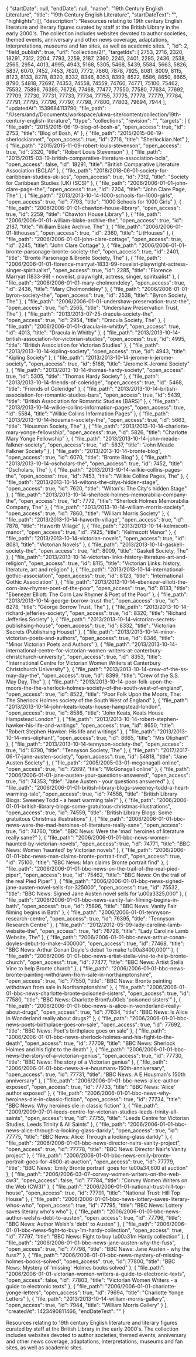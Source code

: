 {
  "startDate": null, 
  "endDate": null, 
  "name": "19th Century English Literature", 
  "title": "19th Century English Literature", 
  "startDateText": "", 
  "highlights": [], 
  "description": "Resources relating to 19th century English literature and literary figures curated by staff at the British Library in the early 2000's. The collection includes websites devoted to author societies, themed events, anniversary and other news coverage, adaptations, interpretations, museums and fan sites, as well as academic sites. ", 
  "id": 2, 
  "field_publish": true, 
  "url": "collection/2/", 
  "targetIds": [
    2753, 
    2716, 
    2320, 
    18291, 
    7312, 
    2204, 
    7793, 
    2259, 
    2187, 
    2360, 
    2245, 
    2401, 
    2285, 
    2436, 
    2538, 
    2565, 
    2954, 
    4013, 
    4995, 
    4943, 
    5168, 
    5305, 
    5468, 
    5439, 
    5584, 
    5663, 
    5826, 
    5837, 
    6070, 
    7452, 
    7453, 
    7620, 
    7772, 
    7860, 
    7878, 
    7925, 
    8081, 
    8009, 
    8115, 
    8123, 
    8133, 
    8278, 
    8320, 
    8332, 
    8346, 
    8353, 
    8399, 
    8522, 
    8586, 
    8650, 
    8665, 
    8790, 
    54818, 
    72697, 
    74353, 
    74558, 
    74559, 
    74760, 
    74771, 
    75100, 
    75462, 
    75532, 
    75896, 
    76395, 
    76726, 
    77468, 
    77477, 
    77550, 
    77580, 
    77634, 
    77692, 
    77709, 
    77730, 
    77731, 
    77733, 
    77734, 
    77755, 
    77775, 
    77778, 
    77779, 
    77784, 
    77791, 
    77795, 
    77796, 
    77797, 
    77798, 
    77800, 
    77803, 
    79694, 
    7944
  ], 
  "updatedAt": 1539684113790, 
  "file_path": "/Users/andy/Documents/workspace/ukwa-site/content/collection/19th-century-english-literature", 
  "ttype": "collections", 
  "revision": "", 
  "targets": [
    {
      "file_path": "2015/2015-06-19-blog-of-bosh-a", 
      "open_access": true, 
      "id": 2753, 
      "title": "Blog of Bosh, A"
    }, 
    {
      "file_path": "2015/2015-06-19-sherlockiannet", 
      "open_access": true, 
      "id": 2716, 
      "title": "Sherlockian.Net"
    }, 
    {
      "file_path": "2015/2015-11-09-robert-louis-stevenson", 
      "open_access": true, 
      "id": 2320, 
      "title": "Robert Louis Stevenson"
    }, 
    {
      "file_path": "2015/2015-03-19-british-comparative-literature-association-bcla", 
      "open_access": false, 
      "id": 18291, 
      "title": "British Comparative Literature Association (BCLA)"
    }, 
    {
      "file_path": "2018/2018-06-01-society-for-caribbean-studies-uk-scs", 
      "open_access": true, 
      "id": 7312, 
      "title": "Society for Caribbean Studies (UK) (SCS)"
    }, 
    {
      "file_path": "2006/2006-01-01-john-clare-page-the", 
      "open_access": true, 
      "id": 2204, 
      "title": "John Clare Page, The"
    }, 
    {
      "file_path": "2013/2013-10-14-1000-schools-for-1000-girls", 
      "open_access": true, 
      "id": 7793, 
      "title": "1000 Schools for 1000 Girls"
    }, 
    {
      "file_path": "2006/2006-01-01-chawton-house-library", 
      "open_access": true, 
      "id": 2259, 
      "title": "Chawton House Library"
    }, 
    {
      "file_path": "2006/2006-01-01-william-blake-archive-the", 
      "open_access": true, 
      "id": 2187, 
      "title": "William Blake Archive, The"
    }, 
    {
      "file_path": "2006/2006-01-01-lithouses", 
      "open_access": true, 
      "id": 2360, 
      "title": "LitHouses"
    }, 
    {
      "file_path": "2006/2006-01-01-john-clare-cottage", 
      "open_access": true, 
      "id": 2245, 
      "title": "John Clare Cottage"
    }, 
    {
      "file_path": "2006/2006-01-01-bronte-parsonage-bronte-society-the", 
      "open_access": true, 
      "id": 2401, 
      "title": "Bronte Parsonage & Bronte Society, The"
    }, 
    {
      "file_path": "2006/2006-01-01-florence-marryat-1833-99-novelist-playwright-actress-singer-spiritualist", 
      "open_access": true, 
      "id": 2285, 
      "title": "Florence Marryat (1833-99) - novelist, playwright, actress, singer, spiritualist"
    }, 
    {
      "file_path": "2006/2006-01-01-mary-cholmondeley", 
      "open_access": true, 
      "id": 2436, 
      "title": "Mary Cholmondeley"
    }, 
    {
      "file_path": "2006/2006-01-01-byron-society-the", 
      "open_access": true, 
      "id": 2538, 
      "title": "Byron Society, The"
    }, 
    {
      "file_path": "2006/2006-01-01-undershaw-preservation-trust-the", 
      "open_access": true, 
      "id": 2565, 
      "title": "Undershaw Preservation Trust, The"
    }, 
    {
      "file_path": "2013/2013-07-25-dracula-society-the", 
      "open_access": true, 
      "id": 2954, 
      "title": "Dracula Society, The"
    }, 
    {
      "file_path": "2006/2006-01-01-dracula-in-whitby", 
      "open_access": true, 
      "id": 4013, 
      "title": "Dracula in Whitby"
    }, 
    {
      "file_path": "2013/2013-10-14-british-association-for-victorian-studies", 
      "open_access": true, 
      "id": 4995, 
      "title": "British Association for Victorian Studies"
    }, 
    {
      "file_path": "2013/2013-10-14-kipling-society", 
      "open_access": true, 
      "id": 4943, 
      "title": "Kipling Society"
    }, 
    {
      "file_path": "2013/2013-10-14-jerome-k-jerome-society", 
      "open_access": true, 
      "id": 5168, 
      "title": "Jerome K Jerome Society"
    }, 
    {
      "file_path": "2013/2013-10-14-thomas-hardy-society", 
      "open_access": true, 
      "id": 5305, 
      "title": "Thomas Hardy Society"
    }, 
    {
      "file_path": "2013/2013-10-14-friends-of-coleridge", 
      "open_access": true, 
      "id": 5468, 
      "title": "Friends of Coleridge"
    }, 
    {
      "file_path": "2013/2013-10-14-british-association-for-romantic-studies-bars", 
      "open_access": true, 
      "id": 5439, 
      "title": "British Association for Romantic Studies (BARS)"
    }, 
    {
      "file_path": "2013/2013-10-14-wilkie-collins-information-pages", 
      "open_access": true, 
      "id": 5584, 
      "title": "Wilkie Collins Information Pages"
    }, 
    {
      "file_path": "2013/2013-10-14-housman-society-the", 
      "open_access": true, 
      "id": 5663, 
      "title": "Housman Society, The"
    }, 
    {
      "file_path": "2013/2013-10-14-charlotte-mary-yonge-fellowship", 
      "open_access": true, 
      "id": 5826, 
      "title": "Charlotte Mary Yonge Fellowship"
    }, 
    {
      "file_path": "2013/2013-10-14-john-meade-falkner-society", 
      "open_access": true, 
      "id": 5837, 
      "title": "John Meade Falkner Society"
    }, 
    {
      "file_path": "2013/2013-10-14-bronte-blog", 
      "open_access": true, 
      "id": 6070, 
      "title": "Bronte Blog"
    }, 
    {
      "file_path": "2013/2013-10-14-oscholars-the", 
      "open_access": true, 
      "id": 7452, 
      "title": "Oscholars, The"
    }, 
    {
      "file_path": "2013/2013-10-14-wilkie-collins-pages-the", 
      "open_access": true, 
      "id": 7453, 
      "title": "Wilkie Collins Pages, The"
    }, 
    {
      "file_path": "2013/2013-10-14-wiltons-the-citys-hidden-stage", 
      "open_access": true, 
      "id": 7620, 
      "title": "Wilton's: The City's hidden Stage"
    }, 
    {
      "file_path": "2013/2013-10-14-sherlock-holmes-memorabilia-company-the", 
      "open_access": true, 
      "id": 7772, 
      "title": "Sherlock Holmes Memorabilia Company, The"
    }, 
    {
      "file_path": "2013/2013-10-14-william-morris-society", 
      "open_access": true, 
      "id": 7860, 
      "title": "William Morris Society"
    }, 
    {
      "file_path": "2013/2013-10-14-haworth-village", 
      "open_access": true, 
      "id": 7878, 
      "title": "Haworth Village"
    }, 
    {
      "file_path": "2013/2013-10-14-kelmscott-manor", 
      "open_access": true, 
      "id": 7925, 
      "title": "Kelmscott Manor"
    }, 
    {
      "file_path": "2013/2013-10-14-victorian-novels", 
      "open_access": true, 
      "id": 8081, 
      "title": "Victorian Novels"
    }, 
    {
      "file_path": "2013/2013-10-14-gaskell-society-the", 
      "open_access": true, 
      "id": 8009, 
      "title": "Gaskell Society, The"
    }, 
    {
      "file_path": "2013/2013-10-14-victorian-links-history-literature-art-and-religion", 
      "open_access": true, 
      "id": 8115, 
      "title": "Victorian Links: history, literature, art and religion"
    }, 
    {
      "file_path": "2013/2013-10-14-international-gothic-association", 
      "open_access": true, 
      "id": 8123, 
      "title": "International Gothic Association"
    }, 
    {
      "file_path": "2013/2013-10-14-ebenezer-elliott-the-corn-law-rhymer-poet-of-the-poor", 
      "open_access": true, 
      "id": 8133, 
      "title": "Ebenezer Elliott: The Corn Law Rhymer & Poet of the Poor"
    }, 
    {
      "file_path": "2013/2013-10-14-george-borrow-trust-the", 
      "open_access": true, 
      "id": 8278, 
      "title": "George Borrow Trust, The"
    }, 
    {
      "file_path": "2013/2013-10-14-richard-jefferies-society", 
      "open_access": true, 
      "id": 8320, 
      "title": "Richard Jefferies Society"
    }, 
    {
      "file_path": "2013/2013-10-14-victorian-secrets-publishsing-house", 
      "open_access": true, 
      "id": 8332, 
      "title": "Victorian Secrets (Publishsing House)"
    }, 
    {
      "file_path": "2013/2013-10-14-minor-victorian-poets-and-authors", 
      "open_access": true, 
      "id": 8346, 
      "title": "Minor Victorian Poets and Authors"
    }, 
    {
      "file_path": "2013/2013-10-14-international-centre-for-victorian-women-writers-at-canterbury-christchurch-university", 
      "open_access": true, 
      "id": 8353, 
      "title": "International Centre for Victorian Women Writers at Canterbury Christchurch University"
    }, 
    {
      "file_path": "2013/2013-10-14-crew-of-the-ss-may-day-the", 
      "open_access": true, 
      "id": 8399, 
      "title": "Crew of the S.S. May Day, The"
    }, 
    {
      "file_path": "2013/2013-10-14-poor-folk-upon-the-moors-the-the-sherlock-holmes-society-of-the-south-west-of-england", 
      "open_access": true, 
      "id": 8522, 
      "title": "Poor Folk Upon the Moors, The: The Sherlock Holmes society of the South West of England"
    }, 
    {
      "file_path": "2013/2013-10-14-john-keats-keats-house-hampstead-london", 
      "open_access": true, 
      "id": 8586, 
      "title": "John Keats, Keats House Hampstead London"
    }, 
    {
      "file_path": "2013/2013-10-14-robert-stephen-hawker-his-life-and-writings", 
      "open_access": true, 
      "id": 8650, 
      "title": "Robert Stephen Hawker: His life and writings"
    }, 
    {
      "file_path": "2013/2013-10-14-mrs-oliphant", 
      "open_access": true, 
      "id": 8665, 
      "title": "Mrs Oliphant"
    }, 
    {
      "file_path": "2013/2013-10-14-tennyson-society-the", 
      "open_access": true, 
      "id": 8790, 
      "title": "Tennyson Society, The"
    }, 
    {
      "file_path": "2017/2017-06-17-jane-austen-society", 
      "open_access": true, 
      "id": 54818, 
      "title": "Jane Austen Society"
    }, 
    {
      "file_path": "2005/2005-03-01-mcgonagall-online", 
      "open_access": true, 
      "id": 72697, 
      "title": "McGonagall online"
    }, 
    {
      "file_path": "2006/2006-01-01-jane-austen-your-questions-answered", 
      "open_access": true, 
      "id": 74353, 
      "title": "Jane Austen - your questions answered"
    }, 
    {
      "file_path": "2006/2006-01-01-british-library-blogs-sweeney-todd-a-heart-warming-tale", 
      "open_access": true, 
      "id": 74558, 
      "title": "British Library Blogs: Sweeney Todd - a heart warming tale?"
    }, 
    {
      "file_path": "2006/2006-01-01-british-library-blogs-some-gratuitous-christmas-illustrations", 
      "open_access": true, 
      "id": 74559, 
      "title": "British Library Blogs: Some gratuitous Christmas illustrations"
    }, 
    {
      "file_path": "2006/2006-01-01-bbc-news-were-the-mad-heroines-of-literature-really-sane", 
      "open_access": true, 
      "id": 74760, 
      "title": "BBC News: Were the 'mad' heroines of literature really sane?"
    }, 
    {
      "file_path": "2006/2006-01-01-bbc-news-women-haunted-by-victorian-novels", 
      "open_access": true, 
      "id": 74771, 
      "title": "BBC News: Women 'haunted' by Victorian novels"
    }, 
    {
      "file_path": "2006/2006-01-01-bbc-news-man-claims-bronte-portrait-find", 
      "open_access": true, 
      "id": 75100, 
      "title": "BBC News: Man claims Bronte portrait find"
    }, 
    {
      "file_path": "2006/2006-01-01-bbc-news-on-the-trail-of-the-real-pied-piper", 
      "open_access": true, 
      "id": 75462, 
      "title": "BBC News: On the trail of the real Pied Piper"
    }, 
    {
      "file_path": "2006/2006-01-01-bbc-news-signed-jane-austen-novel-sells-for-325000", 
      "open_access": true, 
      "id": 75532, 
      "title": "BBC News: Signed Jane Austen novel sells for \u00a3325,000"
    }, 
    {
      "file_path": "2006/2006-01-01-bbc-news-vanity-fair-filming-begins-in-bath", 
      "open_access": true, 
      "id": 75896, 
      "title": "BBC News: Vanity Fair filming begins in Bath"
    }, 
    {
      "file_path": "2006/2006-01-01-tennyson-research-centre", 
      "open_access": true, 
      "id": 76395, 
      "title": "Tennyson Research Centre"
    }, 
    {
      "file_path": "2012/2012-05-09-lady-caroline-lamb-website-the", 
      "open_access": true, 
      "id": 76726, 
      "title": "Lady Caroline Lamb Website, The"
    }, 
    {
      "file_path": "2006/2006-01-01-bbc-news-arthur-conan-doyles-debut-to-make-400000", 
      "open_access": true, 
      "id": 77468, 
      "title": "BBC News: Arthur Conan Doyle's debut 'to make \u00a3400,000'"
    }, 
    {
      "file_path": "2006/2006-01-01-bbc-news-artist-stella-vine-to-help-bronte-church", 
      "open_access": true, 
      "id": 77477, 
      "title": "BBC News: Artist Stella Vine to help Bronte church"
    }, 
    {
      "file_path": "2006/2006-01-01-bbc-news-bronte-painting-withdrawn-from-sale-in-northamptonshire", 
      "open_access": true, 
      "id": 77550, 
      "title": "BBC News: Bronte painting withdrawn from sale in Northamptonshire"
    }, 
    {
      "file_path": "2006/2006-01-01-bbc-news-charlotte-bronte-poisoned-sisters", 
      "open_access": true, 
      "id": 77580, 
      "title": "BBC News: Charlotte Bront\u00eb 'poisoned sisters'"
    }, 
    {
      "file_path": "2006/2006-01-01-bbc-news-is-alice-in-wonderland-really-about-drugs", 
      "open_access": true, 
      "id": 77634, 
      "title": "BBC News: Is Alice in Wonderland really about drugs?"
    }, 
    {
      "file_path": "2006/2006-01-01-bbc-news-poets-birthplace-goes-on-sale", 
      "open_access": true, 
      "id": 77692, 
      "title": "BBC News: Poet's birthplace goes on sale"
    }, 
    {
      "file_path": "2006/2006-01-01-bbc-news-sherlock-holmes-and-his-fight-to-the-death", 
      "open_access": true, 
      "id": 77709, 
      "title": "BBC News: Sherlock Holmes and his fight to the death"
    }, 
    {
      "file_path": "2006/2006-01-01-bbc-news-the-story-of-a-victorian-genius", 
      "open_access": true, 
      "id": 77730, 
      "title": "BBC News: The story of a Victorian genius"
    }, 
    {
      "file_path": "2006/2006-01-01-bbc-news-a-e-housmans-150th-anniversary", 
      "open_access": true, 
      "id": 77731, 
      "title": "BBC News: A E Housman's 150th anniversary"
    }, 
    {
      "file_path": "2006/2006-01-01-bbc-news-alice-author-exposed", 
      "open_access": true, 
      "id": 77733, 
      "title": "BBC News: 'Alice' author exposed"
    }, 
    {
      "file_path": "2006/2006-01-01-bbc-news-why-heroines-die-in-classic-fiction", 
      "open_access": true, 
      "id": 77734, 
      "title": "BBC News: Why heroines die in classic fiction"
    }, 
    {
      "file_path": "2009/2009-07-01-leeds-centre-for-victorian-studies-leeds-trinity-all-saints", 
      "open_access": true, 
      "id": 77755, 
      "title": "Leeds Centre for Victorian Studies, Leeds Trinity & All Saints"
    }, 
    {
      "file_path": "2006/2006-01-01-bbc-news-alice-through-a-looking-glass-darkly", 
      "open_access": true, 
      "id": 77775, 
      "title": "BBC News: Alice: Through a looking-glass darkly"
    }, 
    {
      "file_path": "2006/2006-01-01-bbc-news-director-nairs-vanity-project", 
      "open_access": true, 
      "id": 77778, 
      "title": "BBC News: Director Nair's Vanity project"
    }, 
    {
      "file_path": "2006/2006-01-01-bbc-news-emily-bronte-portrait-goes-for-4600-at-auction", 
      "open_access": true, 
      "id": 77779, 
      "title": "BBC News: 'Emily Bronte portrait' goes for \u00a34,600 at auction"
    }, 
    {
      "file_path": "2006/2006-03-07-corvey-women-writers-on-the-web-cw3", 
      "open_access": false, 
      "id": 77784, 
      "title": "Corvey Women Writers on the Web (CW3)"
    }, 
    {
      "file_path": "2006/2006-01-01-national-trust-hill-top-house", 
      "open_access": true, 
      "id": 77791, 
      "title": "National Trust: Hill Top House"
    }, 
    {
      "file_path": "2006/2006-01-01-bbc-news-lottery-saves-literary-whos-who", 
      "open_access": true, 
      "id": 77795, 
      "title": "BBC News: Lottery saves literary who's who"
    }, 
    {
      "file_path": "2006/2006-01-01-bbc-news-author-welshs-debt-to-austen", 
      "open_access": true, 
      "id": 77796, 
      "title": "BBC News: Author Welsh's 'debt' to Austen"
    }, 
    {
      "file_path": "2006/2006-01-01-bbc-news-fight-to-buy-1m-hardy-collection", 
      "open_access": true, 
      "id": 77797, 
      "title": "BBC News: Fight to buy \u00a31m Hardy collection"
    }, 
    {
      "file_path": "2006/2006-01-01-bbc-news-jane-austen-why-the-fuss", 
      "open_access": true, 
      "id": 77798, 
      "title": "BBC News: Jane Austen - why the fuss?"
    }, 
    {
      "file_path": "2006/2006-01-01-bbc-news-mystery-of-missing-holmes-books-solved", 
      "open_access": true, 
      "id": 77800, 
      "title": "BBC News: Mystery of 'missing' Holmes books solved"
    }, 
    {
      "file_path": "2006/2006-01-01-victorian-women-writers-a-guide-to-electronic-texts", 
      "open_access": false, 
      "id": 77803, 
      "title": "Victorian Women Writers - a guide to electronic texts"
    }, 
    {
      "file_path": "2006/2006-01-01-charlotte-yonge-letters", 
      "open_access": true, 
      "id": 79694, 
      "title": "Charlotte Yonge Letters"
    }, 
    {
      "file_path": "2013/2013-10-14-william-morris-gallery", 
      "open_access": true, 
      "id": 7944, 
      "title": "William Morris Gallery"
    }
  ], 
  "createdAt": 1423490811466, 
  "endDateText": ""
}

Resources relating to 19th century English literature and literary figures curated by staff at the British Library in the early 2000's. The collection includes websites devoted to author societies, themed events, anniversary and other news coverage, adaptations, interpretations, museums and fan sites, as well as academic sites. 